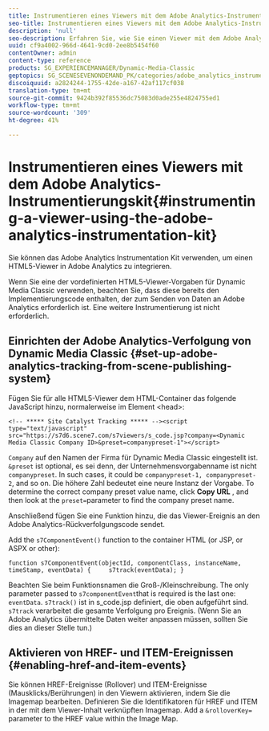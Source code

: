 ```yaml
---
title: Instrumentieren eines Viewers mit dem Adobe Analytics-Instrumentierungskit
seo-title: Instrumentieren eines Viewers mit dem Adobe Analytics-Instrumentierungskit
description: 'null'
seo-description: Erfahren Sie, wie Sie einen Viewer mit dem Adobe Analytics Instrumentation Kit instrumentieren.
uuid: cf9a4002-966d-4641-9cd0-2ee8b5454f60
contentOwner: admin
content-type: reference
products: SG_EXPERIENCEMANAGER/Dynamic-Media-Classic
geptopics: SG_SCENESEVENONDEMAND_PK/categories/adobe_analytics_instrumentation_kit
discoiquuid: a2824244-1755-42de-a167-42af117cf038
translation-type: tm+mt
source-git-commit: 9424b392f85536dc75083d0ade255e4824755ed1
workflow-type: tm+mt
source-wordcount: '309'
ht-degree: 41%

---
```



# Instrumentieren eines Viewers mit dem Adobe Analytics-Instrumentierungskit{#instrumenting-a-viewer-using-the-adobe-analytics-instrumentation-kit}

Sie können das Adobe Analytics Instrumentation Kit verwenden, um einen HTML5-Viewer in Adobe Analytics zu integrieren.

Wenn Sie eine der vordefinierten HTML5-Viewer-Vorgaben für Dynamic Media Classic verwenden, beachten Sie, dass diese bereits den Implementierungscode enthalten, der zum Senden von Daten an Adobe Analytics erforderlich ist. Eine weitere Instrumentierung ist nicht erforderlich.

## Einrichten der Adobe Analytics-Verfolgung von Dynamic Media Classic {#set-up-adobe-analytics-tracking-from-scene-publishing-system}

Fügen Sie für alle HTML5-Viewer dem HTML-Container das folgende JavaScript hinzu, normalerweise im Element &lt;head>:

```as3
<!-- ***** Site Catalyst Tracking ***** --><script type="text/javascript" src="https://s7d6.scene7.com/s7viewers/s_code.jsp?company=<Dynamic Media Classic Company ID>&preset=companypreset-1"></script>
```

`Company` auf den Namen der Firma für Dynamic Media Classic eingestellt ist. `&preset` ist optional, es sei denn, der Unternehmensvorgabenname ist nicht `companypreset`. In such cases, it could be `companypreset-1, companypreset-2`, and so on. Die höhere Zahl bedeutet eine neure Instanz der Vorgabe. To determine the correct company preset value name, click **Copy URL** , and then look at the `preset=`parameter to find the company preset name.

Anschließend fügen Sie eine Funktion hinzu, die das Viewer-Ereignis an den Adobe Analytics-Rückverfolgungscode sendet.

Add the `s7ComponentEvent()` function to the container HTML (or JSP, or ASPX or other):

```as3
function s7ComponentEvent(objectId, componentClass, instanceName, timeStamp, eventData) {     s7track(eventData); }
```

Beachten Sie beim Funktionsnamen die Groß-/Kleinschreibung. The only parameter passed to `s7componentEvent`that is required is the last one: `eventData`. `s7track()` ist in s_code.jsp definiert, die oben aufgeführt sind. `s7track` verarbeitet die gesamte Verfolgung pro Ereignis. (Wenn Sie an Adobe Analytics übermittelte Daten weiter anpassen müssen, sollten Sie dies an dieser Stelle tun.)

## Aktivieren von HREF- und ITEM-Ereignissen {#enabling-href-and-item-events}

Sie können HREF-Ereignisse (Rollover) und ITEM-Ereignisse (Mausklicks/Berührungen) in den Viewern aktivieren, indem Sie die Imagemap bearbeiten. Definieren Sie die Identifikatoren für HREF und ITEM in der mit dem Viewer-Inhalt verknüpften Imagemap. Add a `&rolloverKey=` parameter to the HREF value within the Image Map.
